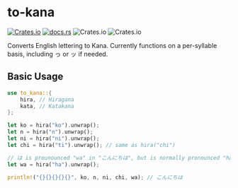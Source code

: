 # to-kana
[![Crates.io](https://img.shields.io/crates/v/to-kana)](https://crates.io/crates/to-kana)
[![docs.rs](https://docs.rs/to-kana/badge.svg)](https://docs.rs/to-kana/)
![Crates.io](https://img.shields.io/crates/d/to-kana)
![Crates.io](https://img.shields.io/crates/l/to-kana)

Converts English lettering to Kana.
Currently functions on a per-syllable basis, including っ or ッ if needed.

## Basic Usage
```rust
use to_kana::{
    hira, // Hiragana
    kata, // Katakana
};

let ko = hira("ko").unwrap();
let n = hira("n").unwrap();
let ni = hira("ni").unwrap();
let chi = hira("ti").unwrap(); // same as hira("chi")

// は is prounounced "wa" in "こんにちは", but is normally pronounced "ha"
let wa = hira("ha").unwrap();

println!("{}{}{}{}{}", ko, n, ni, chi, wa); // こんにちは
```
